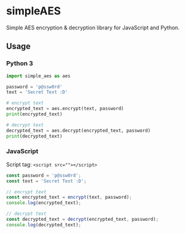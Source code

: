 # simpleAES
Simple AES encryption & decryption library for JavaScript and Python.

## Usage
### Python 3
```python
import simple_aes as aes

password = 'p@ssw0rd'
text = 'Secret Text :D'

# encrypt text
encrypted_text = aes.encrypt(text, password)
print(encrypted_text)

# decrypt text
decrypted_text = aes.decrypt(encrypted_text, password)
print(decrypted_text)
```
### JavaScript
Script tag: `<script src=""></script>`
```javascript
const password = 'p@ssw0rd';
const text = 'Secret Text :D';

// encrypt text
const encrypted_text = encrypt(text, password);
console.log(encrypted_text);

// decrypt text
const decrypted_text = decrypt(encrypted_text, password);
console.log(decrypted_text);
```
